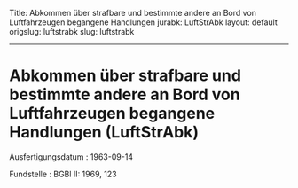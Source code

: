 Title: Abkommen über strafbare und bestimmte andere an Bord von Luftfahrzeugen begangene
  Handlungen
jurabk: LuftStrAbk
layout: default
origslug: luftstrabk
slug: luftstrabk

---

# Abkommen über strafbare und bestimmte andere an Bord von Luftfahrzeugen begangene Handlungen (LuftStrAbk)

Ausfertigungsdatum
:   1963-09-14

Fundstelle
:   BGBl II: 1969, 123

